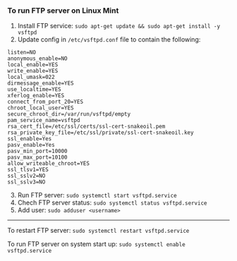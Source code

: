 ### To run FTP server on Linux Mint

1. Install FTP service: `sudo apt-get update && sudo apt-get install -y vsftpd`
2. Update config in `/etc/vsftpd.conf` file to contain the following:

```
listen=NO
anonymous_enable=NO
local_enable=YES
write_enable=YES
local_umask=022
dirmessage_enable=YES
use_localtime=YES
xferlog_enable=YES
connect_from_port_20=YES
chroot_local_user=YES
secure_chroot_dir=/var/run/vsftpd/empty
pam_service_name=vsftpd
rsa_cert_file=/etc/ssl/certs/ssl-cert-snakeoil.pem
rsa_private_key_file=/etc/ssl/private/ssl-cert-snakeoil.key
ssl_enable=Yes
pasv_enable=Yes
pasv_min_port=10000
pasv_max_port=10100
allow_writeable_chroot=YES
ssl_tlsv1=YES
ssl_sslv2=NO
ssl_sslv3=NO
```

3. Run FTP server: `sudo systemctl start vsftpd.service`
4. Chech FTP server status: `sudo systemctl status vsftpd.service`
5. Add user: `sudo adduser <username>`

***
To restart FTP server: `sudo systemctl restart vsftpd.service`

To run FTP server on system start up: `sudo systemctl enable vsftpd.service`
